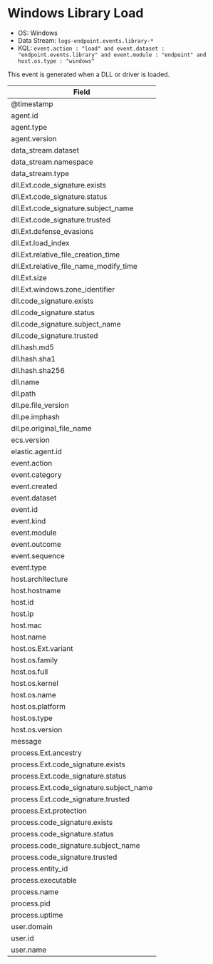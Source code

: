# Windows Library Load

- OS: Windows
- Data Stream: `logs-endpoint.events.library-*`
- KQL: `event.action : "load" and event.dataset : "endpoint.events.library" and event.module : "endpoint" and host.os.type : "windows"`

This event is generated when a DLL or driver is loaded.


| Field |
|---|
| @timestamp |
| agent.id |
| agent.type |
| agent.version |
| data_stream.dataset |
| data_stream.namespace |
| data_stream.type |
| dll.Ext.code_signature.exists |
| dll.Ext.code_signature.status |
| dll.Ext.code_signature.subject_name |
| dll.Ext.code_signature.trusted |
| dll.Ext.defense_evasions |
| dll.Ext.load_index |
| dll.Ext.relative_file_creation_time |
| dll.Ext.relative_file_name_modify_time |
| dll.Ext.size |
| dll.Ext.windows.zone_identifier |
| dll.code_signature.exists |
| dll.code_signature.status |
| dll.code_signature.subject_name |
| dll.code_signature.trusted |
| dll.hash.md5 |
| dll.hash.sha1 |
| dll.hash.sha256 |
| dll.name |
| dll.path |
| dll.pe.file_version |
| dll.pe.imphash |
| dll.pe.original_file_name |
| ecs.version |
| elastic.agent.id |
| event.action |
| event.category |
| event.created |
| event.dataset |
| event.id |
| event.kind |
| event.module |
| event.outcome |
| event.sequence |
| event.type |
| host.architecture |
| host.hostname |
| host.id |
| host.ip |
| host.mac |
| host.name |
| host.os.Ext.variant |
| host.os.family |
| host.os.full |
| host.os.kernel |
| host.os.name |
| host.os.platform |
| host.os.type |
| host.os.version |
| message |
| process.Ext.ancestry |
| process.Ext.code_signature.exists |
| process.Ext.code_signature.status |
| process.Ext.code_signature.subject_name |
| process.Ext.code_signature.trusted |
| process.Ext.protection |
| process.code_signature.exists |
| process.code_signature.status |
| process.code_signature.subject_name |
| process.code_signature.trusted |
| process.entity_id |
| process.executable |
| process.name |
| process.pid |
| process.uptime |
| user.domain |
| user.id |
| user.name |

